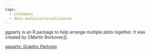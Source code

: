 ```yaml
---
tags: 
  - statement
  - data-analysis/visualization
---
```

ggparty is an R package to help arrange multiple plots together. It was created by [[Martin Borkovec]].

[ggparty: Graphic Partying](https://cran.r-project.org/web/packages/ggparty/vignettes/ggparty-graphic-partying.html)